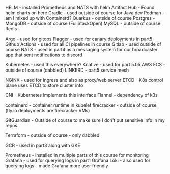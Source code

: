 HELM - installed Prometheus and NATS with helm
Artifact Hub - Found helm charts on here
Gradle - used outside of course for Java dev
Podman - am I mixed up with Containerd?
Quarkus - outside of course
Postgres - 
MongoDB - outside of course (FullStackOpen)
MySQL - outside of course
Redis - 

Argo - used for gitops
Flagger - used for canary deployments in part5
Github Actions - used for all CI pipelines in course
Gitlab - used outside of course 
NATS - used in part4 as a messaging system for our broadcaster app that sent notifications to discord

Kubernetes - used this everywhere?
Knative - used for part 5.05
AWS ECS - outside of course (dabbled)
LINKERD - part5 service mesh

NGINX - used for Ingress and also as proxy/web server
ETCD - K8s control plane uses ETCD to store cluster info

CNI - Kubernetes implements this interface 
Flannel - dependency of k3s

containerd - container runtime in kubelet
firecracker - outside of course (fly.io deployments are firecracker VMs)

GitGuardian - Outside of course to make sure I don't put sensitive info in my repos

Terraform - outside of course - only dabbled

GCR - used in part3 along with GKE

Prometheus - installed in multiple parts of this course for monitoring
Grafana - used for querying logs in part1
Grafana Loki - also used for querying logs - made Grafana more user friendly
